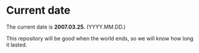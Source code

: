 # Current date

The current date is **2007.03.25.** (YYYY.MM.DD.)

This repository will be good when the world ends, so we will know how long it lasted.